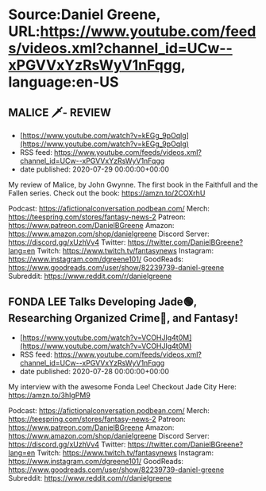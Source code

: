 # Source:Daniel Greene, URL:https://www.youtube.com/feeds/videos.xml?channel_id=UCw--xPGVVxYzRsWyV1nFqgg, language:en-US

## MALICE 🗡️- REVIEW
 - [https://www.youtube.com/watch?v=kEGg_9pOqlg](https://www.youtube.com/watch?v=kEGg_9pOqlg)
 - RSS feed: https://www.youtube.com/feeds/videos.xml?channel_id=UCw--xPGVVxYzRsWyV1nFqgg
 - date published: 2020-07-29 00:00:00+00:00

My review of Malice, by John Gwynne. The first book in the Faithfull and the Fallen series. 
Check out the book: https://amzn.to/2COXrhU

Podcast: https://afictionalconversation.podbean.com/
Merch: https://teespring.com/stores/fantasy-news-2
Patreon: https://www.patreon.com/DanielBGreene
Amazon: https://www.amazon.com/shop/danielgreene
Discord Server: https://discord.gg/xUzhVv4
Twitter: https://twitter.com/DanielBGreene?lang=en
Twitch: https://www.twitch.tv/fantasynews
Instagram: https://www.instagram.com/dgreene101/
GoodReads: https://www.goodreads.com/user/show/82239739-daniel-greene
Subreddit: https://www.reddit.com/r/danielgreene

## FONDA LEE Talks Developing Jade🟢, Researching Organized Crime🔬, and Fantasy!
 - [https://www.youtube.com/watch?v=VCOHJIg4t0M](https://www.youtube.com/watch?v=VCOHJIg4t0M)
 - RSS feed: https://www.youtube.com/feeds/videos.xml?channel_id=UCw--xPGVVxYzRsWyV1nFqgg
 - date published: 2020-07-28 00:00:00+00:00

My interview with the awesome Fonda Lee! 
Checkout Jade City Here: https://amzn.to/3hIgPM9

Podcast: https://afictionalconversation.podbean.com/
Merch: https://teespring.com/stores/fantasy-news-2
Patreon: https://www.patreon.com/DanielBGreene
Amazon: https://www.amazon.com/shop/danielgreene
Discord Server: https://discord.gg/xUzhVv4
Twitter: https://twitter.com/DanielBGreene?lang=en
Twitch: https://www.twitch.tv/fantasynews
Instagram: https://www.instagram.com/dgreene101/
GoodReads: https://www.goodreads.com/user/show/82239739-daniel-greene
Subreddit: https://www.reddit.com/r/danielgreene

